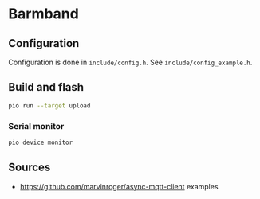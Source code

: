 # Barmband

## Configuration

Configuration is done in `include/config.h`.
See `include/config_example.h`.

## Build and flash

```bash
pio run --target upload
```

### Serial monitor
```bash
pio device monitor
```
## Sources

- https://github.com/marvinroger/async-mqtt-client examples